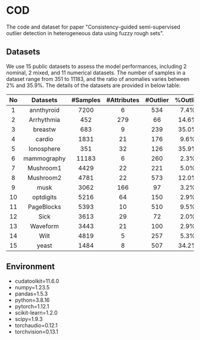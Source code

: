 # COD
The code and dataset for paper "Consistency-guided semi-supervised outlier detection in heterogeneous data using fuzzy rough sets".

## Datasets
We use 15 public datasets to assess the model performances, including 2 nominal, 2 mixed, and 11 numerical datasets. The number of samples in a dataset range from 351 to 11183, and the ratio of anomalies varies between 2% and 35.9%. The details of the datasets are provided in below table: 


| No 	|   Datasets  	| #Samples 	| #Attributes 	| #Outlier 	| %Outlier 	|   Category  	|   DataType  	|
|:--:	|:-----------:	|:--------:	|:-----------:	|:--------:	|:--------:	|:-----------:	|:-----------:	|
|  1 	|  annthyroid 	|   7200   	|      6      	|    534   	|   7.4%   	|  Healthcare 	|  Numerical  	|
|  2 	|  Arrhythmia 	|    452   	|     279     	|    66    	|   14.6%  	|   Medical   	|    Mixed    	|
|  3 	|   breastw   	|    683   	|      9      	|    239   	|   35.0%  	|  Healthcare 	|  Numerical  	|
|  4 	|    cardio   	|   1831   	|      21     	|    176   	|   9.6%   	|  Healthcare 	|  Numerical  	|
|  5 	|  Ionosphere 	|    351   	|      32     	|    126   	|   35.9%  	| Oryctognosy 	|  Numerical  	|
|  6 	| mammography 	|   11183  	|      6      	|    260   	|   2.3%   	|  Healthcare 	|  Numerical  	|
|  7 	|  Mushroom1  	|   4429   	|      22     	|    221   	|   5.0%   	|    Botany   	| Categorical 	|
|  8 	|  Mushroom2  	|   4781   	|      22     	|    573   	|   12.0%  	|    Botany   	| Categorical 	|
|  9 	|     musk    	|   3062   	|     166     	|    97    	|   3.2%   	|  Chemistry  	|  Numerical  	|
| 10 	|  optdigits  	|   5216   	|      64     	|    150   	|   2.9%   	|    Image    	|  Numerical  	|
| 11 	|  PageBlocks 	|   5393   	|      10     	|    510   	|   9.5%   	|   Document  	|  Numerical  	|
| 12 	|     Sick    	|   3613   	|      29     	|    72    	|   2.0%   	|   Medical   	|    Mixed    	|
| 13 	|   Waveform  	|   3443   	|      21     	|    100   	|   2.9%   	|   Physical  	|  Numerical  	|
| 14 	|     Wilt    	|   4819   	|      5      	|    257   	|   5.3%   	|    Botany   	|  Numerical  	|
| 15 	|    yeast    	|   1484   	|      8      	|    507   	|   34.2%  	|   Biology   	|  Numerical  	|


## Environment
* cudatoolkit=11.6.0
* numpy=1.23.5
* pandas=1.5.3
* python=3.8.16
* pytorch=1.12.1
* scikit-learn=1.2.0
* scipy=1.9.3
* torchaudio=0.12.1
* torchvision=0.13.1

